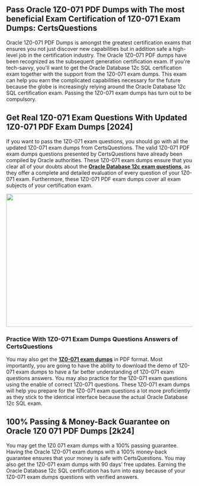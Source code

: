 <h2>Pass Oracle 1Z0-071 PDF Dumps with The most beneficial Exam Certification of 1Z0-071 Exam Dumps: CertsQuestions</h2>
<p>Oracle 1Z0-071 PDF Dumps is amongst the greatest certification exams that ensures you not just discover new capabilities but in addition safe a high-level job in the certification industry. The Oracle 1Z0-071 PDF dumps have been recognized as the subsequent generation certification exam. If you're tech-savvy, you'll want to get the Oracle Database 12c SQL certification exam together with the support from the 1Z0-071 exam dumps. This exam can help you earn the complicated capabilities necessary for the future because the globe is increasingly relying around the Oracle Database 12c SQL certification exam. Passing the 1Z0-071 exam dumps has turn out to be compulsory.</p>
<h2>Get Real 1Z0-071 Exam Questions With Updated 1Z0-071 PDF Exam Dumps [2024]</h2>
<p>If you want to pass the 1Z0-071 exam questions, you should go with all the updated 1Z0-071 exam dumps from CertsQuestions. The valid 1Z0-071 PDF exam dumps questions presented by CertsQuestions have already been compiled by Oracle authorities. These 1Z0-071 exam dumps ensure that you clear all of your doubts about the <strong><a href="https://www.certsquestions.com/oracle-database-12c-certification.html">Oracle Database 12c exam questions</a></strong>, as they offer a complete and detailed evaluation of every question of your 1Z0-071 exam. Furthermore, these 1Z0-071 PDF exam dumps cover all exam subjects of your certification exam.</p>
<p><img style="display: block; margin-left: auto; margin-right: auto;" src="https://i.imgur.com/53zZ4Bb.png" alt="" width="720" height="360" /></p>
<h3>Practice With 1Z0-071 Exam Dumps Questions Answers of CertsQuestions</h3>
<p>You may also get the <a href="https://www.certsquestions.com/1Z0-071-pdf-dumps.html"><strong>1Z0-071 exam dumps</strong></a> in PDF format. Most importantly, you are going to have the ability to download the demo of 1Z0-071 exam dumps to have a far better understanding of 1Z0-071 exam questions answers. You may also practice for the 1Z0-071 exam questions using the enable of correct 1Z0-071 questions. These 1Z0-071 exam dumps will help you prepare for the 1Z0-071 exam questions a lot more proficiently as they stick to the identical interface because the actual Oracle Database 12c SQL exam.</p>
<h2>100% Passing &amp; Money-Back Guarantee on Oracle 1Z0 071 PDF Dumps [2k24]</h2>
<p>You may get the 1Z0 071 exam dumps with a 100% passing guarantee. Having the Oracle 1Z0-071 exam dumps with a 100% money-back guarantee ensures that your money is safe with CertsQuestions. You may also get the 1Z0-071 exam dumps with 90 days&rsquo; free updates. Earning the Oracle Database 12c SQL certification has turn into easy because of your 1Z0-071 exam dumps questions with verified answers.</p>
